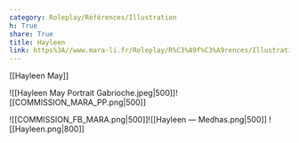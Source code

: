 ```yaml
---  
category: Roleplay/Références/Illustration  
h: True  
share: True  
title: Hayleen  
link: https%3A//www.mara-li.fr/Roleplay/R%C3%A9f%C3%A9rences/Illustration/Illustration%20%28Hayleen%29  
---  
```

[[Hayleen May]]

![[Hayleen May Portrait Gabrioche.jpeg|500]]![[COMMISSION_MARA_PP.png|500]]

![[COMMISSION_FB_MARA.png|500]]![[Hayleen — Medhas.png|500]]
![[Hayleen.png|800]]